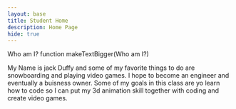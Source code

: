 ```yaml
---
layout: base
title: Student Home
description: Home Page
hide: true
---
```


Who am I?
  function makeTextBigger(Who am I?)
  
My Name is jack Duffy and some of my favorite things to do are snowboarding and playing video games. I hope to become an engineer and eventually a buisness owner. Some of my goals in this class are yo learn how to code so I can put my 3d animation skill together with coding and create video games.